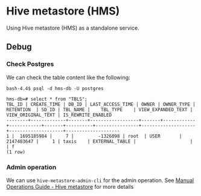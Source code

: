 # Hive metastore (HMS)

Using Hive metastore (HMS) as a standalone service.

## Debug

### Check Postgres

We can check the table content like the following:

```shell
bash-4.4$ psql -d hms-db -U postgres

hms-db=# select * from "TBLS";
TBL_ID | CREATE_TIME | DB_ID | LAST_ACCESS_TIME | OWNER | OWNER_TYPE | RETENTION  | SD_ID | TBL_NAME |    TBL_TYPE    | VIEW_EXPANDED_TEXT | VIEW_ORIGINAL_TEXT | IS_REWRITE_ENABLED
--------+-------------+-------+------------------+-------+------------+------------+-------+----------+----------------+--------------------+--------------------+--------------------
1 |  1695185984 |     7 |         -1326098 | root  | USER       | 2147483647 |     1 | taxis    | EXTERNAL_TABLE |                    |                    | f
(1 row)
```

### Admin operation

We can use `hive-metastore-admin-cli` for the admin operation.
See [Manual Operations Guide - Hive metastore](https://wovencity.monday.com/docs/5348359962?blockId=5dc69c28-6616-4d70-8384-26399e992af0) for more details
